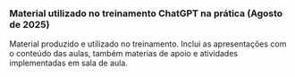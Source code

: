 ### Material utilizado no treinamento ChatGPT na prática (Agosto de 2025)
Material produzido e utilizado no treinamento. Inclui as apresentações com o conteúdo das aulas, também materias de apoio e atividades implementadas em sala de aula.
